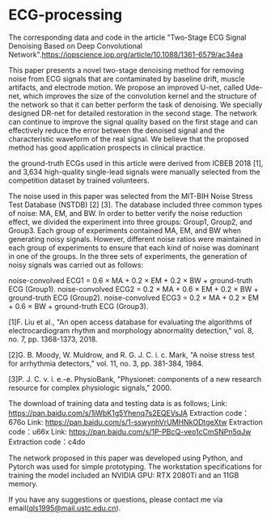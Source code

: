 # ECG-processing
The corresponding data and code in the article "Two-Stage ECG Signal Denoising Based on Deep Convolutional Network".https://iopscience.iop.org/article/10.1088/1361-6579/ac34ea

This paper presents a novel two-stage denoising method for removing noise from ECG signals that are contaminated by baseline drift, muscle artifacts, and electrode motion. We propose an improved U-net, called Ude-net, which improves the size of the convolution kernel and the structure of the network so that it can better perform the task of denoising. We specially designed DR-net for detailed restoration in the second stage. The network can continue to improve the signal quality based on the first stage and can effectively reduce the error between the denoised signal and the characteristic waveform of the real signal. We believe that the proposed method has good application prospects in clinical practice. 

the ground-truth ECGs used in this article were derived from ICBEB 2018 [1], and 3,634 high-quality single-lead signals were manually selected from the competition dataset by trained volunteers. 

The noise used in this paper was selected from the MIT-BIH Noise Stress Test Database (NSTDB) [2] [3]. The database included three common types of noise: MA, EM, and BW.
In order to better verify the noise reduction effect, we divided the experiment into three groups: Group1, Group2, and Group3. Each group of experiments contained MA, EM, and BW when generating noisy signals. However, different noise ratios were maintained in each group of experiments to ensure that each kind of noise was dominant in one of the groups. In the three sets of experiments, the generation of noisy signals was carried out as follows:

noise-convolved ECG1 = 0.6 × MA + 0.2 × EM + 0.2 × BW + ground-truth ECG (Group1).
noise-convolved ECG2 = 0.2 × MA + 0.6 × EM + 0.2 × BW + ground-truth ECG (Group2).
noise-convolved ECG3 = 0.2 × MA + 0.2 × EM + 0.6 × BW + ground-truth ECG (Group3). 

[1]F. Liu et al., "An open access database for evaluating the algorithms of electrocardiogram rhythm and morphology abnormality detection," vol. 8, no. 7, pp. 1368-1373, 2018.

[2]G. B. Moody, W. Muldrow, and R. G. J. C. i. c. Mark, "A noise stress test for arrhythmia detectors," vol. 11, no. 3, pp. 381-384, 1984.

[3]P. J. C. v. i. e.-e. PhysioBank, "Physionet: components of a new research resource for complex physiologic signals," 2000.

The download of training data and testing data is as follows;
Link: https://pan.baidu.com/s/1iWbK1g5Yhenq7s2EQEVsJA 
Extraction code：676o
Link: https://pan.baidu.com/s/1-sswynhVrUMHNkODtgeXtw 
Extraction code：u66x
Link: https://pan.baidu.com/s/1P-PBcQ-veo1cCmSNPn5qJw 
Extraction code：c4do

The network proposed in this paper was developed using Python, and Pytorch was used for simple prototyping. The workstation specifications for training the model included an NVIDIA GPU: RTX 2080Ti and an 11GB memory. 

If you have any suggestions or questions, please contact me via email(qls1995@mail.ustc.edu.cn).






